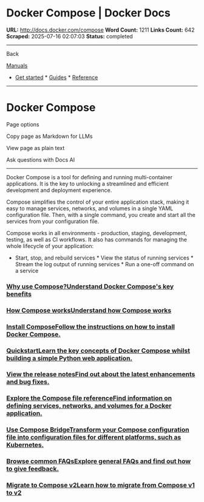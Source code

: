 # Docker Compose | Docker Docs

**URL:** http://docs.docker.com/compose
**Word Count:** 1211
**Links Count:** 642
**Scraped:** 2025-07-16 02:07:03
**Status:** completed

---

Back

[Manuals](https://docs.docker.com/manuals/)

  * [Get started](http://docs.docker.com/get-started/)   * [Guides](http://docs.docker.com/guides/)   * [Reference](http://docs.docker.com/reference/)

* * *

# Docker Compose

Page options

Copy page as Markdown for LLMs

View page as plain text

Ask questions with Docs AI

* * *

Docker Compose is a tool for defining and running multi-container applications. It is the key to unlocking a streamlined and efficient development and deployment experience.

Compose simplifies the control of your entire application stack, making it easy to manage services, networks, and volumes in a single YAML configuration file. Then, with a single command, you create and start all the services from your configuration file.

Compose works in all environments - production, staging, development, testing, as well as CI workflows. It also has commands for managing the whole lifecycle of your application:

  * Start, stop, and rebuild services   * View the status of running services   * Stream the log output of running services   * Run a one-off command on a service

### [Why use Compose?Understand Docker Compose's key benefits](http://docs.docker.com/compose/intro/features-uses/)

### [How Compose worksUnderstand how Compose works](http://docs.docker.com/compose/intro/compose-application-model/)

### [Install ComposeFollow the instructions on how to install Docker Compose.](http://docs.docker.com/compose/install)

### [QuickstartLearn the key concepts of Docker Compose whilst building a simple Python web application.](http://docs.docker.com/compose/gettingstarted)

### [View the release notesFind out about the latest enhancements and bug fixes.](http://docs.docker.com/compose/release-notes)

### [Explore the Compose file referenceFind information on defining services, networks, and volumes for a Docker application.](http://docs.docker.com/reference/compose-file)

### [Use Compose BridgeTransform your Compose configuration file into configuration files for different platforms, such as Kubernetes.](http://docs.docker.com/compose/bridge)

### [Browse common FAQsExplore general FAQs and find out how to give feedback.](http://docs.docker.com/compose/faq)

### [Migrate to Compose v2Learn how to migrate from Compose v1 to v2](http://docs.docker.com/compose/releases/migrate/)